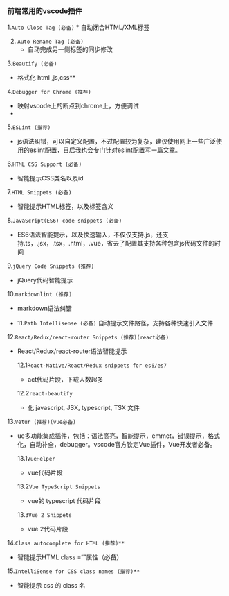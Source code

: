 ### 前端常用的vscode插件


1.`Auto Close Tag (必备)`
	* 自动闭合HTML/XML标签

2. `Auto Rename Tag (必备)`
	* 自动完成另一侧标签的同步修改
	
3.`Beautify (必备)`
* 格式化 html ,js,css**

4.`Debugger for Chrome (推荐)`
 * 映射vscode上的断点到chrome上，方便调试
 * 
5.`ESLint (推荐)`
* js语法纠错，可以自定义配置，不过配置较为复杂，建议使用网上一些广泛使用的eslint配置，日后我也会专门针对eslint配置写一篇文章。

6.`HTML CSS Support (必备)`
* 智能提示CSS类名以及id

7.`HTML Snippets (必备)`
* 智能提示HTML标签，以及标签含义

8.`JavaScript(ES6) code snippets (必备)`
* ES6语法智能提示，以及快速输入，不仅仅支持.js，还支持.ts，.jsx，.tsx，.html，.vue，省去了配置其支持各种包含js代码文件的时间

9.`jQuery Code Snippets (推荐)`
* jQuery代码智能提示

10.`markdownlint (推荐)`
* markdown语法纠错

* 11.`Path Intellisense (必备)`
自动提示文件路径，支持各种快速引入文件

12.`React/Redux/react-router Snippets (推荐)(react必备)`
* React/Redux/react-router语法智能提示
	
  12.1`React-Native/React/Redux snippets for es6/es7`
	* act代码片段，下载人数超多
	
  12.2`react-beautify`
	* 化 javascript, JSX, typescript, TSX 文件

13.`Vetur (推荐)(vue必备)`
* ue多功能集成插件，包括：语法高亮，智能提示，emmet，错误提示，格式化，自动补全，debugger。vscode官方钦定Vue插件，Vue开发者必备。
	
  13.1`VueHelper`
	* vue代码片段
	
  13.2`Vue TypeScript Snippets`
	* vue的 typescript 代码片段
 	
  13.`3Vue 2 Snippets`
	* vue 2代码片段

14.`Class autocomplete for HTML (推荐)**`
* 智能提示HTML class =“”属性（必备）

15.`IntelliSense for CSS class names (推荐)**`
* 智能提示 css 的 class 名
